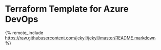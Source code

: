 # Terraform Template for Azure DevOps

{% remote_include https://raw.githubusercontent.com/jekyll/jekyll/master/README.markdown %}
